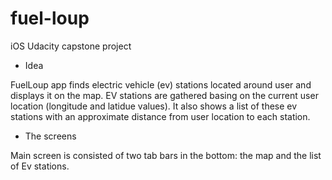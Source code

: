 # fuel-loup
iOS Udacity capstone project

- Idea

FuelLoup app finds electric vehicle (ev) stations located around user and displays it on the map. EV stations are gathered basing on the current user location (longitude and latidue values). It also shows a list of these ev stations with an approximate distance from user location to each station.

- The screens

Main screen is consisted of two tab bars in the bottom: the map and the list of Ev stations.
